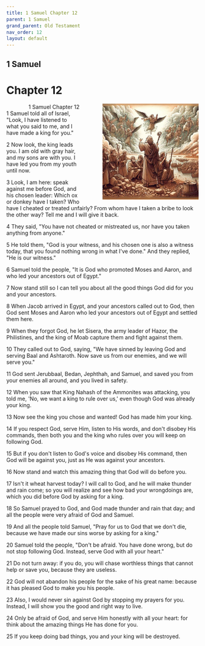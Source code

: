 ```yaml
---
title: 1 Samuel Chapter 12
parent: 1 Samuel
grand_parent: Old Testament
nav_order: 12
layout: default
---
```


## 1 Samuel

# Chapter 12

<div style="clear: both; text-align: right;">
    <img src="/assets/Image/1 Samuel/500/12.jpg" alt="1 Samuel Chapter 12" class="chapter-image" style="max-width: 50%; height: auto; float: right; margin: 0 0 10px 10px; padding-left: 10%;">
    <figcaption style="font-size: 14px;">1 Samuel Chapter 12</figcaption>
</div>
1 Samuel told all of Israel, "Look, I have listened to what you said to me, and I have made a king for you."

2 Now look, the king leads you. I am old with gray hair, and my sons are with you. I have led you from my youth until now.

3 Look, I am here: speak against me before God, and his chosen leader: Which ox or donkey have I taken? Who have I cheated or treated unfairly? From whom have I taken a bribe to look the other way? Tell me and I will give it back.

4 They said, "You have not cheated or mistreated us, nor have you taken anything from anyone."

5 He told them, "God is your witness, and his chosen one is also a witness today, that you found nothing wrong in what I've done." And they replied, "He is our witness."

6 Samuel told the people, "It is God who promoted Moses and Aaron, and who led your ancestors out of Egypt."

7 Now stand still so I can tell you about all the good things God did for you and your ancestors.

8 When Jacob arrived in Egypt, and your ancestors called out to God, then God sent Moses and Aaron who led your ancestors out of Egypt and settled them here.

9 When they forgot God, he let Sisera, the army leader of Hazor, the Philistines, and the king of Moab capture them and fight against them.

10 They called out to God, saying, "We have sinned by leaving God and serving Baal and Ashtaroth. Now save us from our enemies, and we will serve you."

11 God sent Jerubbaal, Bedan, Jephthah, and Samuel, and saved you from your enemies all around, and you lived in safety.

12 When you saw that King Nahash of the Ammonites was attacking, you told me, 'No, we want a king to rule over us,' even though God was already your king.

13 Now see the king you chose and wanted! God has made him your king.

14 If you respect God, serve Him, listen to His words, and don't disobey His commands, then both you and the king who rules over you will keep on following God.

15 But if you don't listen to God's voice and disobey His command, then God will be against you, just as He was against your ancestors.

16 Now stand and watch this amazing thing that God will do before you.

17 Isn't it wheat harvest today? I will call to God, and he will make thunder and rain come; so you will realize and see how bad your wrongdoings are, which you did before God by asking for a king.

18 So Samuel prayed to God, and God made thunder and rain that day; and all the people were very afraid of God and Samuel.

19 And all the people told Samuel, "Pray for us to God that we don't die, because we have made our sins worse by asking for a king."

20 Samuel told the people, "Don't be afraid. You have done wrong, but do not stop following God. Instead, serve God with all your heart."

21 Do not turn away: if you do, you will chase worthless things that cannot help or save you, because they are useless.

22 God will not abandon his people for the sake of his great name: because it has pleased God to make you his people.

23 Also, I would never sin against God by stopping my prayers for you. Instead, I will show you the good and right way to live.

24 Only be afraid of God, and serve Him honestly with all your heart: for think about the amazing things He has done for you.

25 If you keep doing bad things, you and your king will be destroyed.


